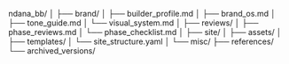 ndana_bb/
│
├── brand/
│   ├── builder_profile.md
│   ├── brand_os.md
│   ├── tone_guide.md
│   └── visual_system.md
│
├── reviews/
│   ├── phase_reviews.md
│   └── phase_checklist.md
│
├── site/
│   ├── assets/
│   ├── templates/
│   └── site_structure.yaml
│
└── misc/
    ├── references/
    └── archived_versions/